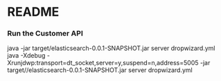 # README #


### Run the Customer API ###
java -jar target/elasticsearch-0.0.1-SNAPSHOT.jar server dropwizard.yml
java -Xdebug -Xrunjdwp:transport=dt_socket,server=y,suspend=n,address=5005 -jar target//elasticsearch-0.0.1-SNAPSHOT.jar server dropwizard.yml

